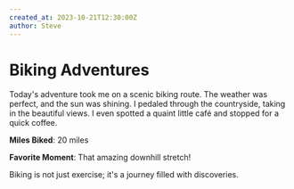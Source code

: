 ```yaml
---
created_at: 2023-10-21T12:30:00Z
author: Steve
---
```


# Biking Adventures

Today's adventure took me on a scenic biking route. The weather was perfect, and the sun was shining. I pedaled through the countryside, taking in the beautiful views. I even spotted a quaint little café and stopped for a quick coffee.

**Miles Biked**: 20 miles

**Favorite Moment**: That amazing downhill stretch!

Biking is not just exercise; it's a journey filled with discoveries.